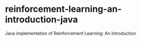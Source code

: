 # reinforcement-learning-an-introduction-java
Java implementation of Reinforcement Learning: An Introduction
